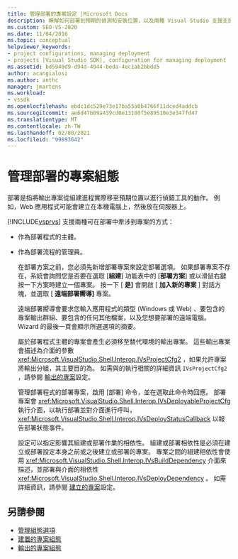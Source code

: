 ```yaml
---
title: 管理部署的專案設定 |Microsoft Docs
description: 瞭解如何部署到預期的偵測和安裝位置，以及兩種 Visual Studio 支援支援部署之專案的方式。
ms.custom: SEO-VS-2020
ms.date: 11/04/2016
ms.topic: conceptual
helpviewer_keywords:
- project configurations, managing deployment
- projects [Visual Studio SDK], configuration for managing deployment
ms.assetid: bd5940d9-d94d-4944-beda-4ec1ab2bbde5
author: acangialosi
ms.author: anthc
manager: jmartens
ms.workload:
- vssdk
ms.openlocfilehash: ebdc1dc529e73e17ba55a0b4766f11dced4addcb
ms.sourcegitcommit: ae6d47b09a439cd0e13180f5e89510e3e347fd47
ms.translationtype: MT
ms.contentlocale: zh-TW
ms.lasthandoff: 02/08/2021
ms.locfileid: "99893642"
---
```

# <a name="project-configuration-for-managing-deployment"></a>管理部署的專案組態
部署是指將輸出專案從組建進程實際移至預期位置以進行偵錯工具的動作。 例如，Web 應用程式可能會建立在本機電腦上，然後放在伺服器上。

 [!INCLUDE[vsprvs](../../code-quality/includes/vsprvs_md.md)] 支援兩種可在部署中牽涉到專案的方式：

- 作為部署程式的主體。

- 作為部署流程的管理員。

  在部署方案之前，您必須先新增部署專案來設定部署選項。 如果部署專案不存在，系統會詢問您是否要在選取 [**組建**] 功能表中的 [**部署方案**] 或以滑鼠右鍵按一下方案時建立一個專案。 按一下 [ **是]** 會開啟 [ **加入新的專案** ] 對話方塊，並選取 [ **遠端部署嚮導]** 專案。

  遠端部署嚮導會要求您輸入應用程式的類型 (Windows 或 Web) 、要包含的專案輸出群組、要包含的任何其他檔案，以及您想要部署的遠端電腦。 Wizard 的最後一頁會顯示所選選項的摘要。

  屬於部署程式主體的專案會產生必須移至替代環境的輸出專案。 這些輸出專案會描述為介面的參數 <xref:Microsoft.VisualStudio.Shell.Interop.IVsProjectCfg2> ，如果允許專案將輸出分組，其主要目的為。 如需與的執行相關的詳細資訊 `IVsProjectCfg2` ，請參閱 [輸出的專案](../../extensibility/internals/project-configuration-for-output.md)設定。

  管理部署程式的部署專案，啟用 [部署] 命令，並在選取此命令時回應。 部署專案會 <xref:Microsoft.VisualStudio.Shell.Interop.IVsDeployableProjectCfg> 執行介面，以執行部署並對介面進行呼叫， <xref:Microsoft.VisualStudio.Shell.Interop.IVsDeployStatusCallback> 以報告部署狀態事件。

  設定可以指定影響其組建或部署作業的相依性。 組建或部署相依性是必須在建立或部署設定本身之前或之後建立或部署的專案。 專案之間的組建相依性會使用 <xref:Microsoft.VisualStudio.Shell.Interop.IVsBuildDependency> 介面來描述，並部署與介面的相依性 <xref:Microsoft.VisualStudio.Shell.Interop.IVsDeployDependency> 。 如需詳細資訊，請參閱 [建立的專案](../../extensibility/internals/project-configuration-for-building.md)設定。

## <a name="see-also"></a>另請參閱
- [管理組態選項](../../extensibility/internals/managing-configuration-options.md)
- [建置的專案組態](../../extensibility/internals/project-configuration-for-building.md)
- [輸出的專案組態](../../extensibility/internals/project-configuration-for-output.md)
